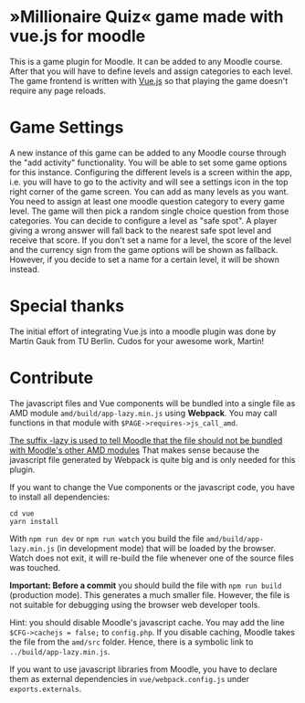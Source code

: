 # »Millionaire Quiz« game made with vue.js for moodle
This is a game plugin for Moodle. It can be added to any Moodle course. After that you will have to define levels 
and assign categories to each level. The game frontend is written with [Vue.js](https://vuejs.org/) so that playing
the game doesn't require any page reloads.

# Game Settings
A new instance of this game can be added to any Moodle course through the "add activity" functionality. You will be 
able to set some game options for this instance. Configuring the different levels is a screen within the app, i.e. you 
will have to go to the activity and will see a settings icon in the top right corner of the game screen. You can add as
many levels as you want. You need to assign at least one moodle question category to every game level. The game will 
then pick a random single choice question from those categories. You can decide to configure a level as "safe spot". A
player giving a wrong answer will fall back to the nearest safe spot level and receive that score. If you don't set
a name for a level, the score of the level and the currency sign from the game options will be shown as fallback. 
However, if you decide to set a name for a certain level, it will be shown instead.      

# Special thanks
The initial effort of integrating Vue.js into a moodle plugin was done by Martin Gauk from TU Berlin. Cudos for your 
awesome work, Martin!

# Contribute
The javascript files and Vue components will be bundled into a single file as AMD module
`amd/build/app-lazy.min.js` using **Webpack**.
You may call functions in that module with `$PAGE->requires->js_call_amd`.

[The suffix -lazy is used to tell Moodle that the file should not be bundled with Moodle's
other AMD modules](https://docs.moodle.org/dev/Javascript_Modules#But_I_have_a_mega_JS_file_I_don.27t_want_loaded_on_every_page.3F)
That makes sense because the javascript file generated by Webpack is quite big
and is only needed for this plugin.

If you want to change the Vue components or the javascript code, you have to install
all dependencies:
```
cd vue
yarn install
```

With `npm run dev` or `npm run watch` you build the file `amd/build/app-lazy.min.js`
(in development mode) that will be loaded by the browser. Watch does not exit, it will
re-build the file whenever one of the source files was touched.

**Important: Before a commit** you should build the file with `npm run build` (production mode).
This generates a much smaller file. However, the file is not suitable for debugging using the
browser web developer tools.

Hint: you should disable Moodle's javascript cache. You may add the line `$CFG->cachejs = false;`
to `config.php`. If you disable caching, Moodle takes the file from the `amd/src` folder.
Hence, there is a symbolic link to `../build/app-lazy.min.js`.

If you want to use javascript libraries from Moodle, you have to declare them as external
dependencies in `vue/webpack.config.js` under `exports.externals`.
